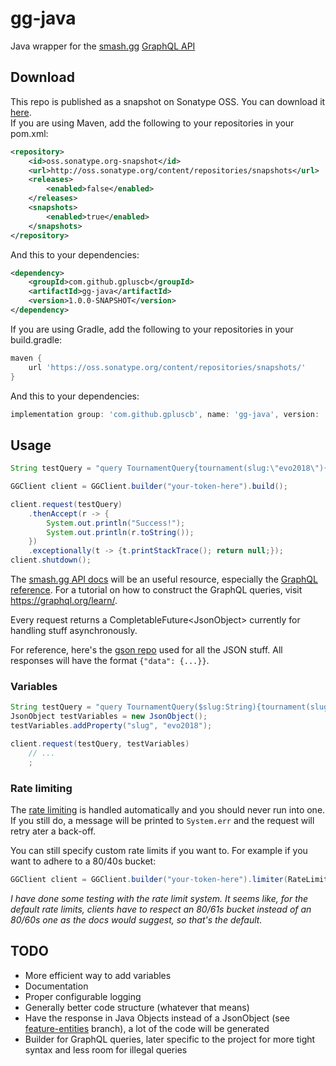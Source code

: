 # gg-java
Java wrapper for the [smash.gg](https://smash.gg) [GraphQL API](https://developer.smash.gg/docs/intro)

## Download
This repo is published as a snapshot on Sonatype OSS. You can download it [here](https://oss.sonatype.org/content/repositories/snapshots/com/github/gpluscb/gg-java/).\
If you are using Maven, add the following to your repositories in your pom.xml:
```xml
<repository>
    <id>oss.sonatype.org-snapshot</id>
    <url>http://oss.sonatype.org/content/repositories/snapshots</url>
    <releases>
        <enabled>false</enabled>
    </releases>
    <snapshots>
        <enabled>true</enabled>
    </snapshots>
</repository>
```
And this to your dependencies:
```xml
<dependency>
    <groupId>com.github.gpluscb</groupId>
    <artifactId>gg-java</artifactId>
    <version>1.0.0-SNAPSHOT</version>
</dependency>
```
If you are using Gradle, add the following to your repositories in your build.gradle:
```gradle
maven {
    url 'https://oss.sonatype.org/content/repositories/snapshots/'
}
```
And this to your dependencies:
```gradle
implementation group: 'com.github.gpluscb', name: 'gg-java', version: '1.0.0-SNAPSHOT'
```

## Usage
```java
String testQuery = "query TournamentQuery{tournament(slug:\"evo2018\"){events{name standings(query:{page:1,perPage:3}){nodes{standing entrant{name}}}}}}";

GGClient client = GGClient.builder("your-token-here").build();

client.request(testQuery)
	.thenAccept(r -> {
		System.out.println("Success!");
		System.out.println(r.toString());
	})
	.exceptionally(t -> {t.printStackTrace(); return null;});
client.shutdown();
```
The [smash.gg API docs](https://developer.smash.gg/docs/intro) will be an useful resource, especially the [GraphQL reference](https://developer.smash.gg/reference).
For a tutorial on how to construct the GraphQL queries, visit https://graphql.org/learn/.

Every request returns a CompletableFuture\<JsonObject\> currently for handling stuff asynchronously.

For reference, here's the [gson repo](https://github.com/google/gson) used for all the JSON stuff.
All responses will have the format `{"data": {...}}`.

### Variables
```java
String testQuery = "query TournamentQuery($slug:String){tournament(slug:$slug){events{name standings(query:{page:1,perPage:3}){nodes{standing entrant{name}}}}}}";
JsonObject testVariables = new JsonObject();
testVariables.addProperty("slug", "evo2018");

client.request(testQuery, testVariables)
	// ...
	;
```

### Rate limiting
The [rate limiting](https://developer.smash.gg/docs/rate-limits) is handled automatically and you should never run into one. If you still do, a message will be printed to `System.err` and the request will retry ater a back-off.

You can still specify custom rate limits if you want to.
For example if you want to adhere to a 80/40s bucket:
```java
GGClient client = GGClient.builder("your-token-here").limiter(RateLimiter.bucketBuilder().tasksPerPeriod(80).period(40000L).build()).build();
```
*I have done some testing with the rate limit system. It seems like, for the default rate limits, clients have to respect an 80/61s bucket instead of an 80/60s one as the docs would suggest, so that's the default.*

## TODO
* More efficient way to add variables
* Documentation
* Proper configurable logging
* Generally better code structure (whatever that means)
* Have the response in Java Objects instead of a JsonObject (see [feature-entities](https://github.com/gpluscb/gg-java/tree/feature-entities) branch), a lot of the code will be generated
* Builder for GraphQL queries, later specific to the project for more tight syntax and less room for illegal queries
